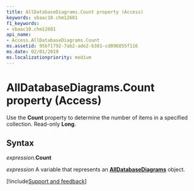 ```yaml
---
title: AllDatabaseDiagrams.Count property (Access)
keywords: vbaac10.chm12681
f1_keywords:
- vbaac10.chm12681
api_name:
- Access.AllDatabaseDiagrams.Count
ms.assetid: 95bf1792-7ab2-ade2-b301-cd896855f116
ms.date: 02/01/2019
ms.localizationpriority: medium
---
```



# AllDatabaseDiagrams.Count property (Access)

Use the **Count** property to determine the number of items in a specified collection. Read-only **Long**.


## Syntax

_expression_.**Count**

_expression_ A variable that represents an **[AllDatabaseDiagrams](Access.AllDatabaseDiagrams.md)** object.




[!include[Support and feedback](~/includes/feedback-boilerplate.md)]